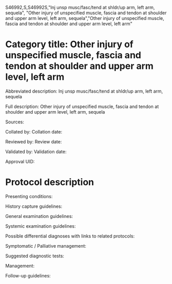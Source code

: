 S46992,S,S46992S,"Inj unsp musc/fasc/tend at shldr/up arm, left arm, sequela", "Other injury of unspecified muscle, fascia and tendon at shoulder and upper arm level, left arm, sequela","Other injury of unspecified muscle, fascia and tendon at shoulder and upper arm level, left arm"
# Category title: Other injury of unspecified muscle, fascia and tendon at shoulder and upper arm level, left arm

Abbreviated description: Inj unsp musc/fasc/tend at shldr/up arm, left arm, sequela

Full description: Other injury of unspecified muscle, fascia and tendon at shoulder and upper arm level, left arm, sequela

Sources:

Collated by:
Collation date:

Reviewed by:
Review date:

Validated by:
Validation date:

Approval UID:

# Protocol description

Presenting conditions:

History capture guidelines:

General examination guidelines:

Systemic examination guidelines:

Possible differential diagnoses with links to related protocols:

Symptomatic / Palliative management:

Suggested diagnostic tests:

Management:

Follow-up guidelines:
